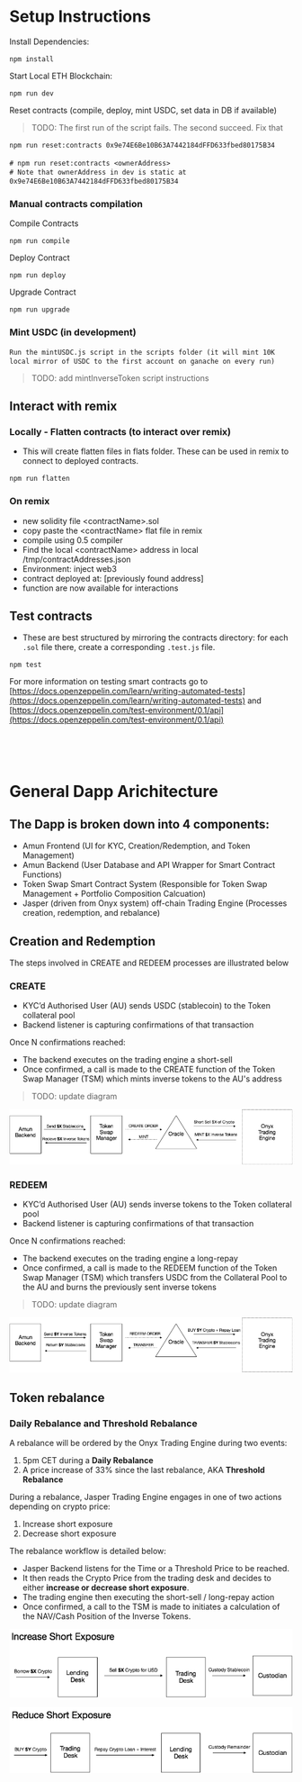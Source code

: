 # Setup Instructions

Install Dependencies:

```
npm install
```

Start Local ETH Blockchain:

```
npm run dev
```

Reset contracts (compile, deploy, mint USDC, set data in DB if available)

> TODO: The first run of the script fails. The second succeed. Fix that

```
npm run reset:contracts 0x9e74E6Be10B63A7442184dFFD633fbed80175B34

# npm run reset:contracts <ownerAddress>
# Note that ownerAddress in dev is static at 0x9e74E6Be10B63A7442184dFFD633fbed80175B34
```

### Manual contracts compilation

Compile Contracts

```
npm run compile
```

Deploy Contract

```
npm run deploy
```

Upgrade Contract

```
npm run upgrade
```

### Mint USDC (in development)

```
Run the mintUSDC.js script in the scripts folder (it will mint 10K local mirror of USDC to the first account on ganache on every run)
```

> TODO: add mintInverseToken script instructions

## Interact with remix

### Locally - Flatten contracts (to interact over remix)

- This will create flatten files in flats folder. These can be used in remix to connect to deployed contracts.

```
npm run flatten
```

### On remix

- new solidity file \<contractName>.sol
- copy paste the \<contractName> flat file in remix
- compile using 0.5 compiler
- Find the local \<contractName> address in local /tmp/contractAddresses.json
- Environment: inject web3
- contract deployed at: [previously found address]
- function are now available for interactions

## Test contracts

- These are best structured by mirroring the contracts directory: for each `.sol` file there, create a corresponding `.test.js` file.

```
npm test
```

For more information on testing smart contracts go to [https://docs.openzeppelin.com/learn/writing-automated-tests](https://docs.openzeppelin.com/learn/writing-automated-tests) and [https://docs.openzeppelin.com/test-environment/0.1/api](https://docs.openzeppelin.com/test-environment/0.1/api)

&nbsp;

&nbsp;

# General Dapp Arichitecture

## The Dapp is broken down into 4 components:

- Amun Frontend (UI for KYC, Creation/Redemption, and Token Management)
- Amun Backend (User Database and API Wrapper for Smart Contract Functions)
- Token Swap Smart Contract System (Responsible for Token Swap Management + Portfolio Composition Calcuation)
- Jasper (driven from Onyx system) off-chain Trading Engine (Processes creation, redemption, and rebalance)

## Creation and Redemption

The steps involved in CREATE and REDEEM processes are illustrated below

### CREATE

- KYC’d Authorised User (AU) sends USDC (stablecoin) to the Token collateral pool
- Backend listener is capturing confirmations of that transaction

Once N confirmations reached:

- The backend executes on the trading engine a short-sell
- Once confirmed, a call is made to the CREATE function of the Token Swap Manager (TSM) which mints inverse tokens to the AU's address

> TODO: update diagram

![](create_order.png)

### REDEEM

- KYC’d Authorised User (AU) sends inverse tokens to the Token collateral pool
- Backend listener is capturing confirmations of that transaction

Once N confirmations reached:

- The backend executes on the trading engine a long-repay
- Once confirmed, a call is made to the REDEEM function of the Token Swap Manager (TSM) which transfers USDC from the Collateral Pool to the AU and burns the previously sent inverse tokens

> TODO: update diagram

![](redeem_order.png)

## Token rebalance

### Daily Rebalance and Threshold Rebalance

A rebalance will be ordered by the Onyx Trading Engine during two events:

1. 5pm CET during a **Daily Rebalance**
2. A price increase of 33% since the last rebalance, AKA **Threshold Rebalance**

During a rebalance, Jasper Trading Engine engages in one of two actions depending on crypto price:

1. Increase short exposure
2. Decrease short exposure

The rebalance workflow is detailed below:

- Jasper Backend listens for the Time or a Threshold Price to be reached.
- It then reads the Crypto Price from the trading desk and decides to either **increase or decrease short exposure**.
- The trading engine then executing the short-sell / long-repay action
- Once confirmed, a call to the TSM is made to initiates a calculation of the NAV/Cash Position of the Inverse Tokens.

![](increase_exposure.png)

![](decrease_exposure.png)
